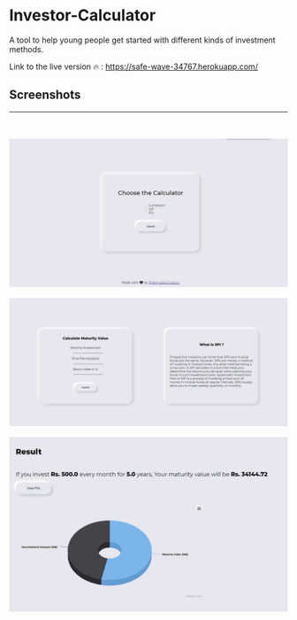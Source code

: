 # Investor-Calculator
A tool to help young people get started with different kinds of investment methods.
<br>

Link to the live version 🔥 : https://safe-wave-34767.herokuapp.com/

## Screenshots
<hr>
<br>
<br>
<img src = '/screenshots/Screenshot-1.jpg'>
<br>
<br>
<img src = '/screenshots/Screenshot-2.jpg'>
<br>
<br>
<img src = '/screenshots/Screenshot-3.jpg'>


